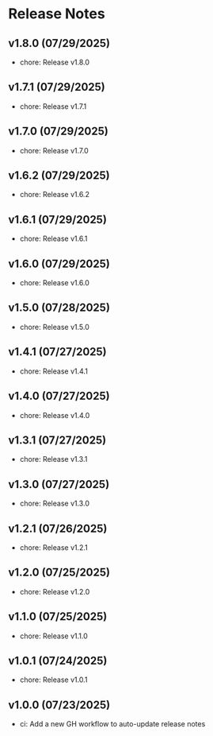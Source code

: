 Release Notes
=============

v1.8.0 (07/29/2025)
-------------------
- chore: Release v1.8.0

v1.7.1 (07/29/2025)
-------------------
- chore: Release v1.7.1

v1.7.0 (07/29/2025)
-------------------
- chore: Release v1.7.0

v1.6.2 (07/29/2025)
-------------------
- chore: Release v1.6.2

v1.6.1 (07/29/2025)
-------------------
- chore: Release v1.6.1

v1.6.0 (07/29/2025)
-------------------
- chore: Release v1.6.0

v1.5.0 (07/28/2025)
-------------------
- chore: Release v1.5.0

v1.4.1 (07/27/2025)
-------------------
- chore: Release v1.4.1

v1.4.0 (07/27/2025)
-------------------
- chore: Release v1.4.0

v1.3.1 (07/27/2025)
-------------------
- chore: Release v1.3.1

v1.3.0 (07/27/2025)
-------------------
- chore: Release v1.3.0

v1.2.1 (07/26/2025)
-------------------
- chore: Release v1.2.1

v1.2.0 (07/25/2025)
-------------------
- chore: Release v1.2.0

v1.1.0 (07/25/2025)
-------------------
- chore: Release v1.1.0

v1.0.1 (07/24/2025)
-------------------
- chore: Release v1.0.1

v1.0.0 (07/23/2025)
-------------------
- ci: Add a new GH workflow to auto-update release notes

